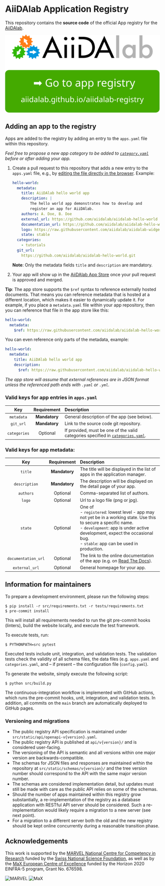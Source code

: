 # AiiDAlab Application Registry

This repository contains the **source code** of the official App registry for the [AiiDAlab](https://www.materialscloud.org/aiidalab).

<p align="center">
 <a href="http://aiidalab.github.io/aiidalab-registry" rel="Go to AiiDAlab app registry">
  <img src="make_ghpages/static/gotobutton.svg">
 </a>
</p>

## Adding an app to the registry

Apps are added to the registry by adding an entry to the `apps.yaml` file within this repository.

*Feel free to propose a new app category to be added to [`category.yaml`](https://github.com/aiidalab/aiidalab-registry/edit/main/categories.yaml) before or after adding your app.*

1. Create a pull request to this repository that adds a new entry to the `apps.yaml` file, e.g., by [editing the file directly in the browser](https://github.com/aiidalab/aiidalab-registry/edit/main/apps.yaml?message=Add%20app%20%3Capp-name%3E). Example:

    ```yaml
    hello-world:
      metadata:
        title: AiiDAlab hello world app
        description: |
            The hello world app demonstrates how to develop and
            register an app for AiiDAlab.
        authors: A. Doe, B. Doe
        external_url: https://github.com/aiidalab/aiidalab-hello-world
        documentation_url: https://github.com/aiidalab/aiidalab-hello-world#readme
        logo: https://raw.githubusercontent.com/aiidalab/aiidalab-widgets-base/master/miscellaneous/logos/aiidalab.png
        state: stable
      categories:
        - tutorials
      git_url:
        https://github.com/aiidalab/aiidalab-hello-world.git
    ```

    **Note**: Only the metadata fields `title` and `description` are mandatory.

2. Your app will show up in the [AiiDAlab App Store](http://aiidalab.github.io/aiidalab-registry) once your pull request is approved and merged.

**Tip**: The app store supports the `$ref` syntax to reference externally hosted documents.
That means you can reference metadata that is hosted at a different location, which makes it easier to dynamically update it.
For example, if you place a `metadata.yaml` file within your app repository, then you can reference that file in the app store like this:

```yaml
hello-world:
  metadata:
    $ref: https://raw.githubusercontent.com/aiidalab/aiidalab-hello-world/master/metadata.yaml
```
You can even reference only parts of the metadata, example:
```yaml
hello-world:
  metadata:
    title: AiiDAlab hello world app
    description:
      $ref: https://raw.githubusercontent.com/aiidalab/aiidalab-hello-world/master/metadata.yaml#description
```

*The app store will assume that external references are in JSON format unless the referenced path ends with `.yaml` or `.yml`.*

### Valid keys for app entries in `apps.yaml`

| Key | Requirement | Description |
|:---:|:---:|:---|
| `metadata` | **Mandatory** | General description of the app (see below). |
| `git_url` | **Mandatory** | Link to the source code git repository. |
| `categories` | Optional | If provided, must be one of the valid categories specified in [`categories.yaml`](https://github.com/aiidalab/aiidalab-registry/blob/main/categories.yaml). |


### Valid keys for app metadata:

| Key | Requirement | Description |
|:---:|:---:|:---|
| `title` | **Mandatory** | The title will be displayed in the list of apps in the application manager. |
| `description` | **Mandatory** | The description will be displayed on the detail page of your app. |
| `authors` | Optional | Comma-separated list of authors. |
| `logo` | Optional | Url to a logo file (png or jpg). |
| `state` | Optional | One of<br>- `registered`: lowest level - app may not yet be in a working state. Use this to secure a specific name.<br>- `development`: app is under active development, expect the occasional bug.<br>- `stable`: app can be used in production. |
| `documentation_url` | Optional | The link to the online documentation of the app (e.g. on [Read The Docs](https://readthedocs.org/)). |
| `external_url` | Optional | General homepage for your app. |

## Information for maintainers

To prepare a development environment, please run the following steps:
```console
$ pip install -r src/requirements.txt -r tests/requirements.txt
$ pre-commit install
```

This will install all requirements needed to run the git pre-commit hooks (linters), build the website locally, and execute the test framework.

To execute tests, run:
```console
$ PYTHONPATH=src pytest
```

Executed tests include unit, integration, and validation tests.
The validation tests check the validity of all schema files, the data files (e.g. `apps.yaml` and `categories.yaml`, and – if present – the configuration file (`config.yaml`).

To generate the website, simply execute the following script:

```console
$ python src/build.py
```

The continuous-integration workflow is implemented with GitHub actions, which runs the pre-commit hooks, unit, integration, and validation tests.
In addition, all commits on the `main` branch are automatically deployed to GitHub pages.

### Versioning and migrations

* The public registry API specification is maintained under `src/static/api/openapi-v{version}.yaml`.
* The public registry API is published at `api/v{version}/` and is considered user-facing.
* The versioning of the API is semantic and all versions within one major version are backwards-compatible.
* The schemas for JSON files and responses are maintained within the repository at `src/static/schemas/v{version}/` and the tree version number should correspond to the API with the same major version number.
* The schemas are considered implementation detail, but updates must still be made with care as the public API relies on some of the schemas.
* Should the number of apps maintained within this registry grow substantially, a re-implementation of the registry as a database application with RESTful API server should be considered. Such a re-implementation would likely require a migration to a new server (see next point).
* For a migration to a different server both the old and the new registry should be kept online concurrently during a reasonable transition phase.

## Acknowledgements

This work is supported by the [MARVEL National Centre for Competency in Research](<http://nccr-marvel.ch>)
funded by the [Swiss National Science Foundation](<http://www.snf.ch/en>), as well as by the [MaX
European Centre of Excellence](<http://www.max-centre.eu/>) funded by the Horizon 2020 EINFRA-5 program,
Grant No. 676598.

![MARVEL](make_ghpages/static/img/MARVEL.png)
![MaX](make_ghpages/static/img/MaX.png)
